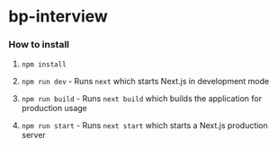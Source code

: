 # bp-interview

### How to install

1. `npm install`

2. `npm run dev` - Runs `next` which starts Next.js in development mode

3. `npm run build` - Runs `next build` which builds the application for production usage

4. `npm run start` - Runs `next start` which starts a Next.js production server